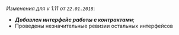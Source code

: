 _Изменения для v 1.11 от `22.01.2018`_:
- ***Добавлен интерфейс работы с контрактами***;
- Проведены незначительные ревизии остальных интерфейсов
